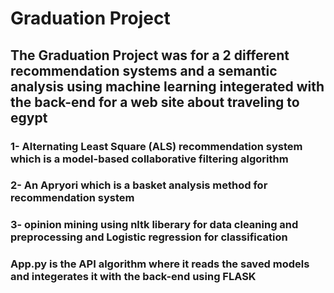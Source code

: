 # Graduation Project
## The Graduation Project was for a 2 different recommendation systems and a semantic analysis using machine learning integerated with the back-end for a web site about traveling to egypt 
### 1- Alternating Least Square (ALS) recommendation system which is a model-based collaborative filtering algorithm
### 2- An Apryori which is a basket analysis method for recommendation system
### 3- opinion mining using nltk liberary for data cleaning and preprocessing and Logistic regression for classification 
### App.py is the API algorithm where it reads the saved models and integerates it with the back-end using FLASK